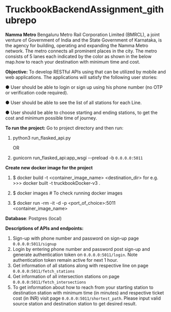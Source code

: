 # **TruckbookBackendAssignment_githubrepo**
**Namma Metro** 
Bengaluru Metro Rail Corporation Limited (BMRCL), a joint venture of Government of India and the State Government of Karnataka, is the agency for building, operating and expanding the
Namma Metro network. The metro connects all prominent places in the city. The metro consists of 5 lanes each indicated by the color as shown in the below map.how to reach your destination with minimum time and cost.

**Objective:**
To develop RESTful APIs using that can be utilized by mobile and web applications. The applications will satisfy the following user stories:

● User should be able to login or sign up using his phone number (no OTP or verification code required).

● User should be able to see the list of all stations for each Line.

● User should be able to choose starting and ending stations, to get the cost and minimum possible time of journey. 


**To run the project:**
Go to project directory and then run:
1) python3 run_flasked_api.py
   
      OR
   
2) gunicorn run_flasked_api:app_wsgi --preload -b `0.0.0.0:5011`


**Create new docker image for the project**

1) $ docker build -t <container_image_name> <destination_dir> for e.g. >>>  docker built -t truckbookDocker-v3 .

2) $ docker images # To check running docker images

3) $ docker run -rm -it -d -p <port_of_choice>:5011 <container_image_name>



**Database**: 
Postgres (local)

**Descriptions of APIs and endpoints:**
1. Sign-up with phone number and password on sign-up page `0.0.0.0:5011/signup`
2. Login by entering phone number and password post sign-up and generate authentication token on `0.0.0.0:5011/login`. Note authentication token remain active for next 1 hour.
3. Get information of all stations along with respective line on page `0.0.0.0:5011/fetch_stations`
4. Get information of all intersection stations on page `0.0.0.0:5011/fetch_intersections`
5. To get information about how to reach from your starting station to destination station with minimum time (in minutes) and respective ticket cost (in INR) visit page `0.0.0.0:5011/shortest_path`. 
   Please input valid source station and destination station to get desired result.
   